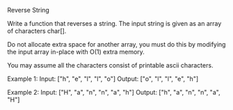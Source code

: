 Reverse String

Write a function that reverses a string. The input string is given as an array of characters char[].

Do not allocate extra space for another array, you must do this by modifying the input array in-place with O(1) extra memory.

You may assume all the characters consist of printable ascii characters.

Example 1:
Input: ["h", "e", "l", "l", "o"]
Output: ["o", "l", "l", "e", "h"]

Example 2:
Input: ["H", "a", "n", "n", "a", "h"]
Output: ["h", "a", "n", "n", "a", "H"]
